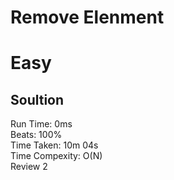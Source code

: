 Remove Elenment
=========
# Easy
## Soultion
Run Time: 0ms      
Beats: 100%      
Time Taken: 10m 04s      
Time Compexity: O(N)  
Review 2
